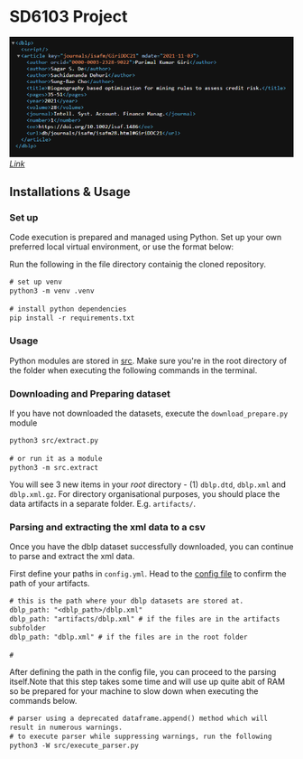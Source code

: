 # SD6103 Project


![screen of sample xml data](assets/test_xml_screenshot.png)
*[Link](https://dblp.uni-trier.de/rec/journals/isafm/GiriDDC21.xml)*


## Installations & Usage

### Set up
Code execution is prepared and managed using Python. Set up your own preferred local virtual environment, or use the format below:

Run the following in the file directory containig the cloned repository.
```
# set up venv
python3 -m venv .venv

# install python dependencies
pip install -r requirements.txt

```

### Usage
Python modules are stored in [src](src/). Make sure you're in the root directory of the folder when executing the following commands in the terminal.

### Downloading and Preparing dataset
If you have not downloaded the datasets, execute the `download_prepare.py` module
```
python3 src/extract.py

# or run it as a module
python3 -m src.extract
```

You will see 3 new items in your *root* directory - (1) `dblp.dtd`, `dblp.xml` and `dblp.xml.gz`. For directory organisational purposes, you should place the data artifacts in a separate folder. E.g. `artifacts/`. 

### Parsing and extracting the xml data to a csv

Once you have the dblp dataset successfully downloaded, you can continue to parse and extract the xml data. 

First define your paths in `config.yml`. Head to the [config file](config.yml) to confirm the path of your artifacts.
```
# this is the path where your dblp datasets are stored at. 
dblp_path: "<dblp_path>/dblp.xml"
dblp_path: "artifacts/dblp.xml" # if the files are in the artifacts subfolder
dblp_path: "dblp.xml" # if the files are in the root folder

#
```

After defining the path in the config file, you can proceed to the parsing itself.Note that this step takes some time and will use up quite abit of RAM so be prepared for your machine to slow down when executing the commands below.

```
# parser using a deprecated dataframe.append() method which will result in numerous warnings. 
# to execute parser while suppressing warnings, run the following
python3 -W src/execute_parser.py 

```


